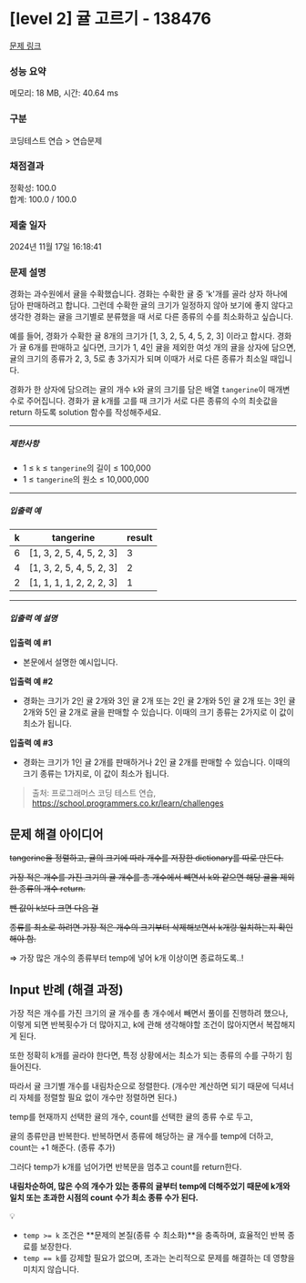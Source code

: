 # [level 2] 귤 고르기 - 138476 

[문제 링크](https://school.programmers.co.kr/learn/courses/30/lessons/138476?language=python3) 

### 성능 요약

메모리: 18 MB, 시간: 40.64 ms

### 구분

코딩테스트 연습 > 연습문제

### 채점결과

정확성: 100.0<br/>합계: 100.0 / 100.0

### 제출 일자

2024년 11월 17일 16:18:41

### 문제 설명

<p>경화는 과수원에서 귤을 수확했습니다. 경화는 수확한 귤 중 'k'개를 골라 상자 하나에 담아 판매하려고 합니다. 그런데 수확한 귤의 크기가 일정하지 않아 보기에 좋지 않다고 생각한 경화는 귤을 크기별로 분류했을 때 서로 다른 종류의 수를 최소화하고 싶습니다.</p>

<p>예를 들어, 경화가 수확한 귤 8개의 크기가 [1, 3, 2, 5, 4, 5, 2, 3] 이라고 합시다. 경화가 귤 6개를 판매하고 싶다면, 크기가 1, 4인 귤을 제외한 여섯 개의 귤을 상자에 담으면, 귤의 크기의 종류가 2, 3, 5로 총 3가지가 되며 이때가 서로 다른 종류가 최소일 때입니다.</p>

<p>경화가 한 상자에 담으려는 귤의 개수 <code>k</code>와 귤의 크기를 담은 배열 <code>tangerine</code>이 매개변수로 주어집니다. 경화가 귤 k개를 고를 때 크기가 서로 다른 종류의 수의 최솟값을 return 하도록 solution 함수를 작성해주세요.</p>

<hr>

<h5>제한사항</h5>

<ul>
<li>1 ≤ <code>k</code> ≤ <code>tangerine</code>의 길이 ≤ 100,000</li>
<li>1 ≤ <code>tangerine</code>의 원소 ≤ 10,000,000</li>
</ul>

<hr>

<h5>입출력 예</h5>
<table class="table">
        <thead><tr>
<th>k</th>
<th>tangerine</th>
<th>result</th>
</tr>
</thead>
        <tbody><tr>
<td>6</td>
<td>[1, 3, 2, 5, 4, 5, 2, 3]</td>
<td>3</td>
</tr>
<tr>
<td>4</td>
<td>[1, 3, 2, 5, 4, 5, 2, 3]</td>
<td>2</td>
</tr>
<tr>
<td>2</td>
<td>[1, 1, 1, 1, 2, 2, 2, 3]</td>
<td>1</td>
</tr>
</tbody>
      </table>
<hr>

<h5>입출력 예 설명</h5>

<p><strong>입출력 예 #1</strong></p>

<ul>
<li>본문에서 설명한 예시입니다.</li>
</ul>

<p><strong>입출력 예 #2</strong></p>

<ul>
<li>경화는 크기가 2인 귤 2개와 3인 귤 2개 또는 2인 귤 2개와 5인 귤 2개 또는 3인 귤 2개와 5인 귤 2개로 귤을 판매할 수 있습니다. 이때의 크기 종류는 2가지로 이 값이 최소가 됩니다.</li>
</ul>

<p><strong>입출력 예 #3</strong></p>

<ul>
<li>경화는 크기가 1인 귤 2개를 판매하거나 2인 귤 2개를 판매할 수 있습니다. 이때의 크기 종류는 1가지로, 이 값이 최소가 됩니다.</li>
</ul>


> 출처: 프로그래머스 코딩 테스트 연습, https://school.programmers.co.kr/learn/challenges

## 문제 해결 아이디어

~~tangerine을 정렬하고, 귤의 크기에 따라 개수를 저장한 dictionary를 따로 만든다.~~    

~~가장 적은 개수를 가진 크기의 귤 개수를 총 개수에서 빼면서 k와 같으면 해당 귤을 제외한 종류의 개수 return.~~     

~~뺀 값이 k보다 크면 다음 걸~~     

~~종류를 최소로 하려면 가장 적은 개수의 크기부터 삭제해보면서 k개랑 일치하는지 확인해야 함.~~    

⇒ 가장 많은 개수의 종류부터 temp에 넣어 k개 이상이면 종료하도록..!     

## Input 반례 (해결 과정)

가장 적은 개수를 가진 크기의 귤 개수를 총 개수에서 빼면서 풀이를 진행하려 했으나, 이렇게 되면 반복횟수가 더 많아지고, k에 관해 생각해야할 조건이 많아지면서 복잡해지게 된다.    

또한 정확히 k개를 골라야 한다면, 특정 상황에서는 최소가 되는 종류의 수를 구하기 힘들어진다.     

따라서 귤 크기별 개수를 내림차순으로 정렬한다. (개수만 계산하면 되기 때문에 딕셔너리 자체를 정렬할 필요 없이 개수만 정렬하면 된다.)     

temp를 현재까지 선택한 귤의 개수, count를 선택한 귤의 종류 수로 두고,   

귤의 종류만큼 반복한다. 반복하면서 종류에 해당하는 귤 개수를 temp에 더하고, count는 +1 해준다. (종류 추가)    

그러다 temp가 k개를 넘어가면 반복문을 멈추고 count를 return한다.    

**내림차순하여, 많은 수의 개수가 있는 종류의 귤부터 temp에 더해주었기 때문에 k개와 일치 또는 초과한 시점의 count 수가 최소 종류 수가 된다.**     

<aside>
💡

- `temp >= k` 조건은 **문제의 본질(종류 수 최소화)**을 충족하며, 효율적인 반복 종료를 보장한다.     
- `temp == k`를 강제할 필요가 없으며, 초과는 논리적으로 문제를 해결하는 데 영향을 미치지 않습니다.       
</aside>
